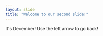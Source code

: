 ```yaml
---
layout: slide
title: "Welcome to our second slide!"
---
```

It's December!
Use the left arrow to go back!
